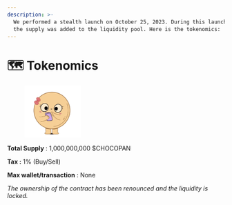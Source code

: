 ```yaml
---
description: >-
  We performed a stealth launch on October 25, 2023. During this launch 100% of
  the supply was added to the liquidity pool. Here is the tokenomics:
---
```


# 🗺 Tokenomics



<figure><img src=".gitbook/assets/IMG_3522-removebg-preview.png" alt="" width="130"><figcaption></figcaption></figure>

**Total Supply** : 1,000,000,000 $CHOCOPAN

**Tax :** 1% (Buy/Sell)

**Max wallet/transaction** : None

_The ownership of the contract has been renounced and the liquidity is locked._
